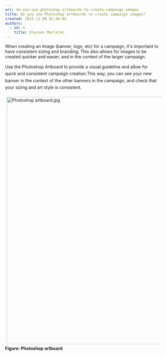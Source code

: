 ```yaml
---
uri: do-you-use-photoshop-artboards-to-create-campaign-images
title: Do you use Photoshop artboards to create campaign images?
created: 2015-11-09 01:44:02
authors:
  - id: 4
    title: Ulysses Maclaren
---
```





<span class='intro'> <p>When creating an image (banner, logo, etc) for a campaign, it's important to have consistent sizing and branding. This also allows for images to be created quicker and easier, and in the context of the larger campaign.</p> </span>

<p>​<span style="line-height&#58;1.6;">Use the Photoshop Artboard to provide a visual guideline and allow for quick and consistent campaign creation.</span><span style="line-height&#58;1.6;">This way, you can see your new banner in the context of the other banners in the campaign, and check that your sizing and art style is consistent.&#160; </span></p><dl class="ssw15-rteElement-ImageArea"><img src="/PublishingImages/Photoshop%20artboard.jpg" alt="Photoshop artboard.jpg" style="margin&#58;5px;width&#58;808px;" /><strong>Figure&#58; Photoshop artboard</strong></dl>


